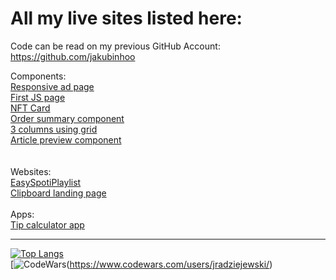 # All my live sites listed here:

Code can be read on my previous GitHub Account: https://github.com/jakubinhoo

Components:<br />
[Responsive ad page](https://epic-lumiere-c0e0c5.netlify.app)  <br />
[First JS page](https://xenodochial-pike-fdb1c5.netlify.app) <br />
[NFT Card](https://quirky-perlman-678b0e.netlify.app) <br />
[Order summary component](https://youthful-shannon-636706.netlify.app/)<br />
[3 columns using grid](https://pensive-mclean-65cad2.netlify.app/)<br />
[Article preview component](https://happy-agnesi-49262f.netlify.app/)<br />
<br />
<br />
Websites:<br />
[EasySpotiPlaylist](https://jradziejewski.github.io/spotify-playlist-creator/)<br />
[Clipboard landing page](https://lucid-ardinghelli-ddd435.netlify.app/)
<br />
<br />
Apps:<br />
[Tip calculator app](https://brave-agnesi-f0e72e.netlify.app/)

---
[![Top Langs](https://github-readme-stats.vercel.app/api/top-langs/?username=jradziejewski&layout=compact)](https://github.com/anuraghazra/github-readme-stats)
<br />
[![CodeWars](https://www.codewars.com/users/jradziejewski/badges/small)(https://www.codewars.com/users/jradziejewski/)
